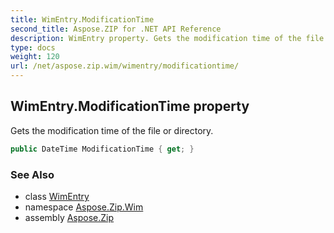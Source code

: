 ```yaml
---
title: WimEntry.ModificationTime
second_title: Aspose.ZIP for .NET API Reference
description: WimEntry property. Gets the modification time of the file or directory
type: docs
weight: 120
url: /net/aspose.zip.wim/wimentry/modificationtime/
---
```

## WimEntry.ModificationTime property

Gets the modification time of the file or directory.

```csharp
public DateTime ModificationTime { get; }
```

### See Also

* class [WimEntry](../)
* namespace [Aspose.Zip.Wim](../../wimentry/)
* assembly [Aspose.Zip](../../../)


